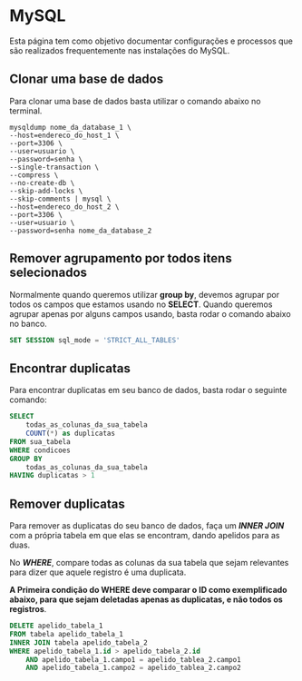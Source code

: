 # MySQL

Esta página tem como objetivo documentar configurações e processos que são realizados
frequentemente nas instalações do MySQL.

## Clonar uma base de dados

Para clonar uma base de dados basta utilizar o comando abaixo no terminal.

```shell
mysqldump nome_da_database_1 \
--host=endereco_do_host_1 \
--port=3306 \
--user=usuario \ 
--password=senha \
--single-transaction \
--compress \
--no-create-db \
--skip-add-locks \
--skip-comments | mysql \
--host=endereco_do_host_2 \
--port=3306 \
--user=usuario \ 
--password=senha nome_da_database_2
```

## Remover agrupamento por todos itens selecionados

Normalmente quando queremos utilizar **group by**, devemos agrupar por todos os campos
que estamos usando no **SELECT**. Quando queremos agrupar apenas por alguns campos
usando, basta rodar o comando abaixo no banco.

```sql
SET SESSION sql_mode = 'STRICT_ALL_TABLES'
```

## Encontrar duplicatas

Para encontrar duplicatas em seu banco de dados, basta rodar o seguinte comando:

```sql
SELECT 
	todas_as_colunas_da_sua_tabela
    COUNT(*) as duplicatas
FROM sua_tabela
WHERE condicoes
GROUP BY
	todas_as_colunas_da_sua_tabela
HAVING duplicatas > 1
```

## Remover duplicatas

Para remover as duplicatas do seu banco de dados, faça um ***INNER JOIN*** com a própria tabela
em que elas se encontram, dando apelidos para as duas.

No ***WHERE***, compare todas as colunas da sua tabela que sejam relevantes para dizer
que aquele registro é uma duplicata.

**A Primeira condição do WHERE deve comparar o ID como exemplificado abaixo, para que
sejam deletadas apenas as duplicatas, e não todos os registros**.

```sql
DELETE apelido_tabela_1
FROM tabela apelido_tabela_1
INNER JOIN tabela apelido_tabela_2
WHERE apelido_tabela_1.id > apelido_tabela_2.id
    AND apelido_tabela_1.campo1 = apelido_tablea_2.campo1
    AND apelido_tabela_1.campo2 = apelido_tablea_2.campo2
```